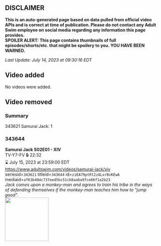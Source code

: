 ## DISCLAIMER
**This is an auto-generated page based on data pulled from official video APIs and is correct at time of publication. Please do not contact any Adult Swim employee on social media regarding any information this page provides.**  
**SPOILER ALERT: This page contains thumbnails of full episodes/shorts/etc. that might be spoilery to you. YOU HAVE BEEN WARNED.**  

_Last Update: July 14, 2023 at 09:30:16 EDT_
## Video added
No videos were added.  
## Video removed
### Summary
343621 Samurai Jack: 1  
### 343644
**Samurai Jack S02E01 - XIV**  
TV-Y7-FV 🔒 22:32  
⌛ July 15, 2023 at 23:59:00 EDT  
https://www.adultswim.com/videos/samurai-jack/xiv  
seriesid=`343621` titleid=`343644` id=`ziEA79ptRl2zALxrBvKEwA` mediaid=`af63b40dc737eed5bc51cb8aa6a9fce66f1a2b23`  
_Jack comes upon a monkey-man and agrees to train his tribe in the ways of defending themselves if the monkey-man teaches him how to "jump good"._  
<a href="https://media.cdn.adultswim.com/uploads/20200406/thumbnails/2_20461642199-samjack_014.jpg"><img src="https://media.cdn.adultswim.com/uploads/20200406/thumbnails/2_20461642199-samjack_014.jpg" height="144px" /></a>
